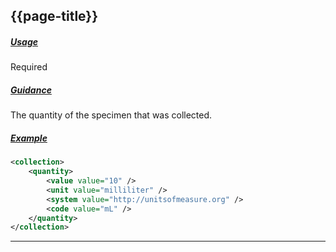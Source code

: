 ## {{page-title}}

<h5><ins>Usage</ins></h5>

<span class="mro-circle required" title="required"></span> Required


<h5><ins>Guidance</ins></h5>

The quantity of the specimen that was collected.


<h5><ins>Example</ins></h5>

```xml
<collection>
    <quantity>
        <value value="10" />
        <unit value="milliliter" />
        <system value="http://unitsofmeasure.org" />
        <code value="mL" />
    </quantity>
</collection>
```

---